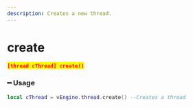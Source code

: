 ```yaml
---
description: Creates a new thread.
---
```


# create

<mark style="color:red;">**`[thread cThread] create()`**</mark>

### ━ Usage

```lua
local cThread = vEngine.thread.create() --Creates a thread
```
